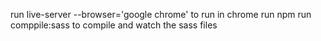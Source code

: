 run live-server --browser='google chrome' to run in chrome
run npm run comppile:sass to compile and watch the sass files